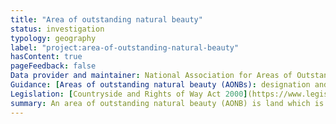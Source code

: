 ```yaml
---
title: "Area of outstanding natural beauty"
status: investigation
typology: geography
label: "project:area-of-outstanding-natural-beauty"
hasContent: true
pageFeedback: false
Data provider and maintainer: National Association for Areas of Outstanding Natural Beauty 
Guidance: [Areas of outstanding natural beauty (AONBs): designation and management](https://www.gov.uk/guidance/areas-of-outstanding-natural-beauty-aonbs-designation-and-management)
Legislation: [Countryside and Rights of Way Act 2000](https://www.legislation.gov.uk/ukpga/2000/37/part/IV)
summary: An area of outstanding natural beauty (AONB) is land which is protected in order to conserve and enhance its natural beauty.
---
```


